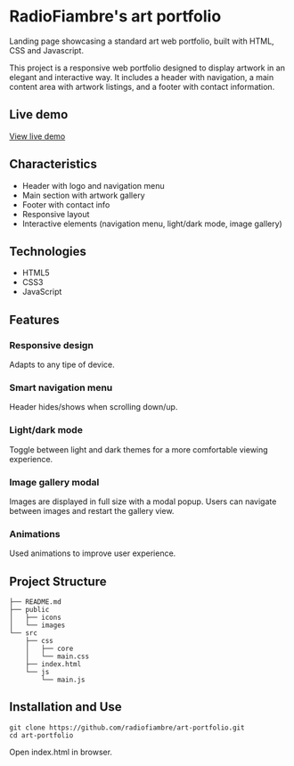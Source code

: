 # RadioFiambre's art portfolio

Landing page showcasing a standard art web portfolio, built with HTML, CSS and Javascript.

This project is a responsive web portfolio designed to display artwork in an elegant and interactive way. It includes a header with navigation, a main content area with artwork listings, and a footer with contact information.

## Live demo
[View live demo](https://github.com/radiofiambre/art-portfolio)

## Characteristics
* Header with logo and navigation menu
* Main section with artwork gallery
* Footer with contact info
* Responsive layout
* Interactive elements (navigation menu, light/dark mode, image gallery)

## Technologies

* HTML5
* CSS3
* JavaScript

## Features

### Responsive design
Adapts to any tipe of device.

### Smart navigation menu
Header hides/shows when scrolling down/up.

### Light/dark mode
Toggle between light and dark themes for a more comfortable viewing experience.

### Image gallery modal
Images are displayed in full size with a modal popup. Users can navigate between images and restart the gallery view.

### Animations
Used animations to improve user experience.


## Project Structure
```
├── README.md
├── public
│   ├── icons
│   └── images
└── src
    ├── css
    │   ├── core
    │   └── main.css
    ├── index.html
    └── js
        └── main.js
```

## Installation and Use
```
git clone https://github.com/radiofiambre/art-portfolio.git
cd art-portfolio
```
Open index.html in browser.